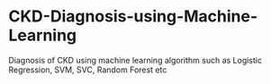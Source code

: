 # CKD-Diagnosis-using-Machine-Learning
Diagnosis of CKD using machine learning algorithm such as Logistic Regression, SVM, SVC, Random Forest etc
